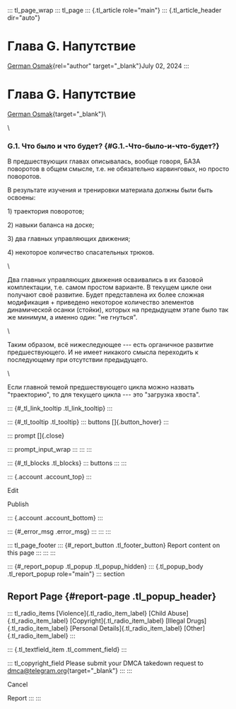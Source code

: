 ::: tl_page_wrap
::: tl_page
::: {.tl_article role="main"}
::: {.tl_article_header dir="auto"}
# Глава G. Напутствие

[German Osmak](https://t.me/GJ_Osmak){rel="author" target="_blank"}July
02, 2024
:::

# Глава G. Напутствие 

[German Osmak](https://t.me/GJ_Osmak){target="_blank"}\

\

### G.1. Что было и что будет? {#G.1.-Что-было-и-что-будет?}

В предшествующих главах описывалась, вообще говоря, БАЗА поворотов в
общем смысле, т.е. не обязательно карвинговых, но просто поворотов.

В результате изучения и тренировки материала должны были быть освоены:

1\) траектория поворотов;

2\) навыки баланса на доске;

3\) два главных управляющих движения;

4\) некоторое количество спасательных трюков.

\

Два главных управляющих движения осваивались в их базовой комплектации,
т.е. самом простом варианте. В текущем цикле они получают своё развитие.
Будет представлена их более сложная модификация + приведено некоторое
количество элементов динамической осанки (стойки), которых на предыдущем
этапе было так же минимум, а именно один: \"не гнуться\".

\

Таким образом, всё нижеследующее --- есть органичное развитие
предшествующего. И не имеет никакого смысла переходить к последующему
при отсутствии предыдущего.

\

Если главной темой предшествующего цикла можно назвать \"траекторию\",
то для текущего цикла --- это \"загрузка хвоста\".

::: {#_tl_link_tooltip .tl_link_tooltip}
:::

::: {#_tl_tooltip .tl_tooltip}
::: buttons
[]{.button_hover}
:::

::: prompt
[]{.close}

::: prompt_input_wrap
:::
:::
:::

::: {#_tl_blocks .tl_blocks}
::: buttons
:::
:::

::: {.account .account_top}
:::

Edit

Publish

::: {.account .account_bottom}
:::

::: {#_error_msg .error_msg}
:::
:::
:::

::: tl_page_footer
::: {#_report_button .tl_footer_button}
Report content on this page
:::
:::
:::

::: {#_report_popup .tl_popup .tl_popup_hidden}
::: {.tl_popup_body .tl_report_popup role="main"}
::: section
## Report Page {#report-page .tl_popup_header}

::: tl_radio_items
[Violence]{.tl_radio_item_label} [Child Abuse]{.tl_radio_item_label}
[Copyright]{.tl_radio_item_label} [Illegal Drugs]{.tl_radio_item_label}
[Personal Details]{.tl_radio_item_label} [Other]{.tl_radio_item_label}
:::

::: {.tl_textfield_item .tl_comment_field}
:::

::: tl_copyright_field
Please submit your DMCA takedown request to
[dmca@telegram.org](mailto:dmca@telegram.org?subject=Report%20to%20Telegraph%20page%20%22%D0%93%D0%BB%D0%B0%D0%B2%D0%B0%20G.%20%D0%9D%D0%B0%D0%BF%D1%83%D1%82%D1%81%D1%82%D0%B2%D0%B8%D0%B5%22&body=Reported%20page%3A%20https%3A%2F%2Ftelegra.ph%2Fintro-carve-07-02%0A%0A%0A){target="_blank"}
:::
:::

Cancel

Report
:::
:::

